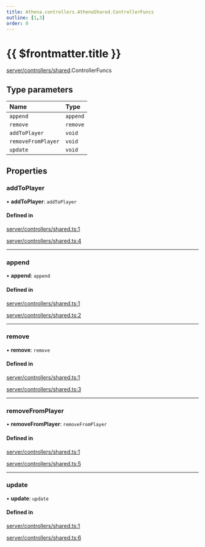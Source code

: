 ```yaml
---
title: Athena.controllers.AthenaShared.ControllerFuncs
outline: [1,3]
order: 0
---
```


# {{ $frontmatter.title }}


[server/controllers/shared](../modules/server_controllers_shared.md).ControllerFuncs

## Type parameters

| Name | Type |
| :------ | :------ |
| `append` | `append` |
| `remove` | `remove` |
| `addToPlayer` | `void` |
| `removeFromPlayer` | `void` |
| `update` | `void` |

## Properties

### addToPlayer

• **addToPlayer**: `addToPlayer`

#### Defined in

[server/controllers/shared.ts:1](https://github.com/Stuyk/altv-athena/blob/97e73cc/src/core/server/controllers/shared.ts#L1)

[server/controllers/shared.ts:4](https://github.com/Stuyk/altv-athena/blob/97e73cc/src/core/server/controllers/shared.ts#L4)

___

### append

• **append**: `append`

#### Defined in

[server/controllers/shared.ts:1](https://github.com/Stuyk/altv-athena/blob/97e73cc/src/core/server/controllers/shared.ts#L1)

[server/controllers/shared.ts:2](https://github.com/Stuyk/altv-athena/blob/97e73cc/src/core/server/controllers/shared.ts#L2)

___

### remove

• **remove**: `remove`

#### Defined in

[server/controllers/shared.ts:1](https://github.com/Stuyk/altv-athena/blob/97e73cc/src/core/server/controllers/shared.ts#L1)

[server/controllers/shared.ts:3](https://github.com/Stuyk/altv-athena/blob/97e73cc/src/core/server/controllers/shared.ts#L3)

___

### removeFromPlayer

• **removeFromPlayer**: `removeFromPlayer`

#### Defined in

[server/controllers/shared.ts:1](https://github.com/Stuyk/altv-athena/blob/97e73cc/src/core/server/controllers/shared.ts#L1)

[server/controllers/shared.ts:5](https://github.com/Stuyk/altv-athena/blob/97e73cc/src/core/server/controllers/shared.ts#L5)

___

### update

• **update**: `update`

#### Defined in

[server/controllers/shared.ts:1](https://github.com/Stuyk/altv-athena/blob/97e73cc/src/core/server/controllers/shared.ts#L1)

[server/controllers/shared.ts:6](https://github.com/Stuyk/altv-athena/blob/97e73cc/src/core/server/controllers/shared.ts#L6)

